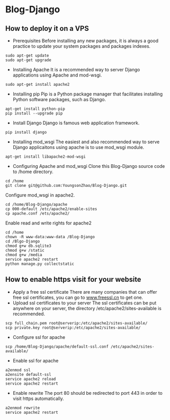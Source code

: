 # Blog-Django
## How to deploy it on a VPS
* Prerequisites
Before installing any new packages, it is always a good practice to update your system packages and packages indexes.
```
sudo apt-get update
sudo apt-get upgrade
```
* Installing Apache
It is a recommended way to server Django applications using Apache and mod-wsgi.
```
sudo apt-get install apache2
```
* Installing pip
Pip is a Python package manager that facilitates installing Python software packages, such as Django.
```
apt-get install python-pip
pip install --upgrade pip
```
* Install Django
Django is famous web application framework.
```
pip install django
```
* Installing mod_wsgi
The easiest and also recommended way to serve Django applicaitons using apache is to use mod_wsgi module.
```
apt-get install libapache2-mod-wsgi
```
* Configuring Apache and mod_wsgi
Clone this Blog-Django source code to /home directory.
```
cd /home
git clone git@github.com:YoungsonZhao/Blog-Django.git
```
Configure mod_wsgi in apache2.
```
cd /home/Blog-Django/apache
cp 000-default /etc/apache2/enable-sites
cp apache.conf /ets/apache2/
```
Enable read and write rights for apache2
```
cd /home
chown -R www-data:www-data /Blog-Django
cd /Blgo-Django
chmod g+w db.sqlite3
chmod g+w /static
chmod g+w /media
service apache2 restart
python manage.py collectstatic
```
## How to enable https visit for your website
* Apply a free ssl certificate
There are many companies that can offer free ssl certificates, you can go to www.freessl.cn to get one.
* Upload ssl certificates to your server
The ssl certificates can be put anywhere on your server, the directory /etc/apache2/sites-available is recommended.
```
scp full_chain.pem root@serverip:/etc/apache2/sites-available/
scp private.key root@serverip:/etc/apache2/sites-available/
```
* Configure ssl for apache
```
scp /home/Blog-Django/apache/default-ssl.conf /etc/apache2/sites-available/
```
* Enable ssl for apache
```
a2enmod ssl
a2ensite default-ssl
service apache2 reload
service apache2 restart
```
* Enable rewrite
The port 80 should be redirected to port 443 in order to visit https automatically.
```
a2enmod rewrite
service apache2 restart
